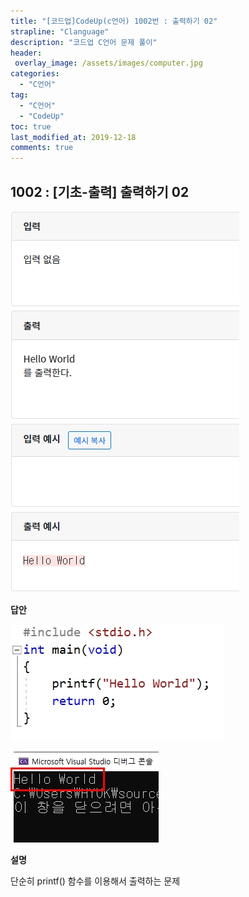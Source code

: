 ```yaml
---
title: "[코드업]CodeUp(c언어) 1002번 : 출력하기 02"
strapline: "Clanguage"
description: "코드업 C언어 문제 풀이"
header:
 overlay_image: /assets/images/computer.jpg
categories:
  - "C언어"
tag:
  - "C언어"
  - "CodeUp"
toc: true
last_modified_at: 2019-12-18
comments: true
---
```


## 1002 : [기초-출력] 출력하기 02

![c1002](/assets/images/c1002.jpg)

**답안**<br>

![c1002](/assets/images/c1002-2.jpg)

![c1002](/assets/images/c1002-1.jpg)

**설명**

단순히 printf() 함수를 이용해서 출력하는 문제



